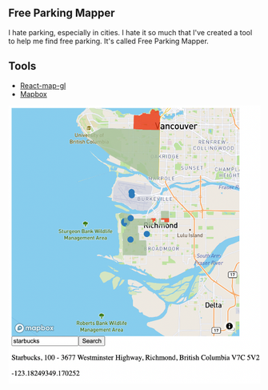 ## Free Parking Mapper

I hate parking, especially in cities. I hate it so much that I've created a tool to help me find free parking. It's called Free Parking Mapper.

## Tools

- [React-map-gl ](https://visgl.github.io/react-map-gl/)
- [Mapbox](https://docs.mapbox.com/mapbox-gl-js/guides/)

![current](src/images/current-image.png)

